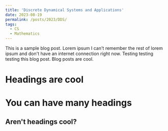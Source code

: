 ```yaml
---
title: 'Discrete Dynamical Systems and Applications'
date: 2023-08-19
permalink: /posts/2023/DDS/
tags:
  - CS
  - Mathematics
---
```


This is a sample blog post. Lorem ipsum I can't remember the rest of lorem ipsum and don't have an internet connection right now. Testing testing testing this blog post. Blog posts are cool. 

Headings are cool
======

You can have many headings
======

Aren't headings cool?
------
